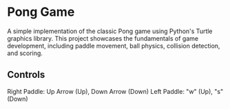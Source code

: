 # Pong Game

A simple implementation of the classic Pong game using Python's Turtle graphics library. This project showcases the fundamentals of game development, including paddle movement, ball physics, collision detection, and scoring.

## Controls

Right Paddle: Up Arrow (Up), Down Arrow (Down)
Left Paddle: "w" (Up), "s" (Down)